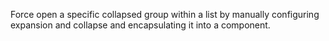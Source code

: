 Force open a specific collapsed group within a list by manually configuring expansion and collapse and encapsulating it into a component.
